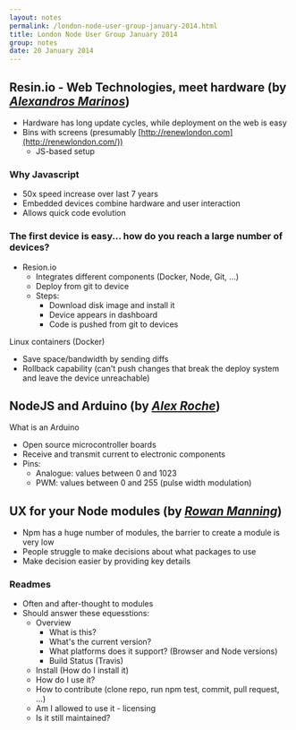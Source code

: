 ```yaml
---
layout: notes
permalink: /london-node-user-group-january-2014.html
title: London Node User Group January 2014
group: notes
date: 20 January 2014
---
```


## Resin.io - Web Technologies, meet hardware (by [*Alexandros Marinos*](https://twitter.com/alexandrosM))

- Hardware has long update cycles, while deployment on the web is easy
- Bins with screens (presumably [http://renewlondon.com](http://renewlondon.com/))
	- JS-based setup

### Why Javascript

- 50x speed increase over last 7 years
- Embedded devices combine hardware and user interaction
- Allows quick code evolution

### The first device is easy... how do you reach a large number of devices?

- Resion.io
	- Integrates different components (Docker, Node, Git, ...)
	- Deploy from git to device
	- Steps:
		- Download disk image and install it
		- Device appears in dashboard
		- Code is pushed from git to devices

Linux containers (Docker)
- Save space/bandwidth by sending diffs
- Rollback capability (can't push changes that break the deploy system and leave the device unreachable)

## NodeJS and Arduino (by [*Alex Roche*](https://twitter.com/alexHacked))

What is an Arduino
- Open source microcontroller boards
- Receive and transmit current to electronic components
- Pins:
	- Analogue: values between 0 and 1023
	- PWM: values between 0 and 255 (pulse width modulation)

## UX for your Node modules (by [*Rowan Manning*](http://twitter.com/rowanmanning))

- Npm has a huge number of modules, the barrier to create a module is very low
- People struggle to make decisions about what packages to use
- Make decision easier by providing key details

### Readmes

- Often and after-thought to modules
- Should answer these equesstions:
	- Overview
		- What is this?
		- What's the current version?
		- What platforms does it support? (Browser and Node versions)
		- Build Status (Travis)
	- Install (How do I install it)
	- How do I use it?
	- How to contribute (clone repo, run npm test, commit, pull request, ...)
	- Am I allowed to use it - licensing
	- Is it still maintained?

